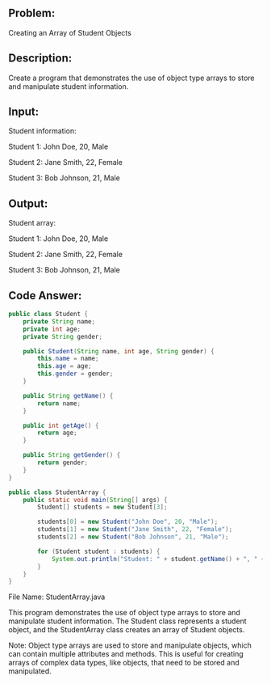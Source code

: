 ## Problem: 
Creating an Array of Student Objects

## Description: 
Create a program that demonstrates the use of object type arrays to store and manipulate student information.

## Input:

Student information:

Student 1: John Doe, 20, Male

Student 2: Jane Smith, 22, Female

Student 3: Bob Johnson, 21, Male

## Output:

Student array:

Student 1: John Doe, 20, Male

Student 2: Jane Smith, 22, Female

Student 3: Bob Johnson, 21, Male

## Code Answer:
```Java
public class Student {
    private String name;
    private int age;
    private String gender;

    public Student(String name, int age, String gender) {
        this.name = name;
        this.age = age;
        this.gender = gender;
    }

    public String getName() {
        return name;
    }

    public int getAge() {
        return age;
    }

    public String getGender() {
        return gender;
    }
}

public class StudentArray {
    public static void main(String[] args) {
        Student[] students = new Student[3];

        students[0] = new Student("John Doe", 20, "Male");
        students[1] = new Student("Jane Smith", 22, "Female");
        students[2] = new Student("Bob Johnson", 21, "Male");

        for (Student student : students) {
            System.out.println("Student: " + student.getName() + ", " + student.getAge() + ", " + student.getGender());
        }
    }
}
```

File Name: StudentArray.java

This program demonstrates the use of object type arrays to store and manipulate student information. The Student class represents a student object, and the StudentArray class creates an array of Student objects.

Note: Object type arrays are used to store and manipulate objects, which can contain multiple attributes and methods. This is useful for creating arrays of complex data types, like objects, that need to be stored and manipulated.